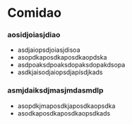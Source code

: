 # Comidao

### aosidjoiasjdiao

- asdjaiopsdjoiasjdisoa
- asopdkaposdkaposdkaopdska
- asdpoaksdpoaksdopaksdopakdsopa
- asdkjaisodjaiopsdjapísdjkads

### asmjdaiksdjmasjmdasmdlp

- asopdkjmaposdkjaposdkaopsdka
- asodkaposdkaposdkaopsdkads